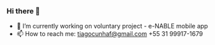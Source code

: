 ### Hi there 👋

- 🔭 I’m currently working on voluntary project - e-NABLE mobile app
- 📫 How to reach me: tiagocunhaf@gmail.com +55 31 99917-1679

